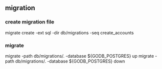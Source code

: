 
## migration
### create migration file
migrate create -ext sql -dir db/migrations -seq create_accounts

### migrate
migrate -path db/migrations/. -database ${GODB_POSTGRES} up
migrate -path db/migrations/. -database ${GODB_POSTGRES} down
